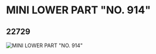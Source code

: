 # MINI LOWER PART "NO. 914"
## 22729
![MINI LOWER PART "NO. 914"](https://lc-www-live-s.legocdn.com/media/bricks/5/2/6122569.jpg)